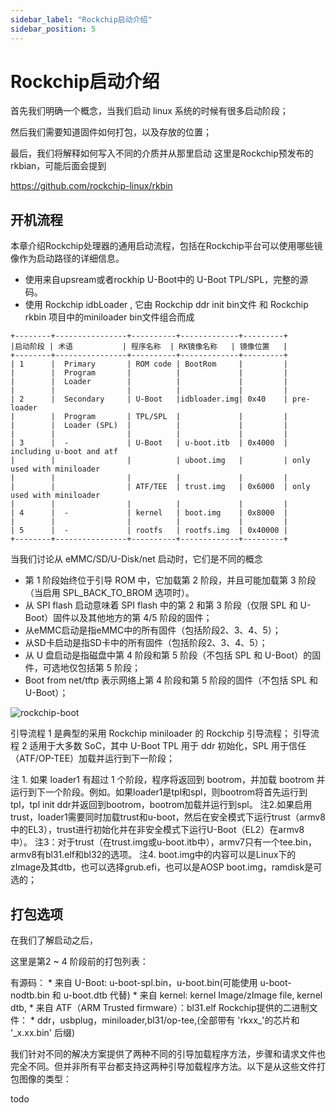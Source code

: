 ```yaml
---
sidebar_label: "Rockchip启动介绍"
sidebar_position: 5
---
```


# Rockchip启动介绍

首先我们明确一个概念，当我们启动 linux 系统的时候有很多启动阶段；

然后我们需要知道固件如何打包，以及存放的位置；

最后，我们将解释如何写入不同的介质并从那里启动
这里是Rockchip预发布的rkbian，可能后面会提到

https://github.com/rockchip-linux/rkbin

## 开机流程

本章介绍Rockchip处理器的通用启动流程，包括在Rockchip平台可以使用哪些镜像作为启动路径的详细信息。

- 使用来自upsream或者rockhip U-Boot中的 U-Boot TPL/SPL，完整的源码。
- 使用 Rockchip idbLoader , 它由 Rockchip ddr init bin文件 和 Rockchip rkbin 项目中的miniloader bin文件组合而成

```
+--------+----------------+----------+-------------+---------+
|启动阶段 | 术语           | 程序名称  | RK镜像名称   | 镜像位置   |
+--------+----------------+----------+-------------+---------+
| 1      |  Primary       | ROM code | BootRom     |         |
|        |  Program       |          |             |         |
|        |  Loader        |          |             |         |
|        |                |          |             |         |
| 2      |  Secondary     | U-Boot   |idbloader.img| 0x40    | pre-loader
|        |  Program       | TPL/SPL  |             |         |
|        |  Loader (SPL)  |          |             |         |
|        |                |          |             |         |
| 3      |  -             | U-Boot   | u-boot.itb  | 0x4000  | including u-boot and atf
|        |                |          | uboot.img   |         | only used with miniloader
|        |                |          |             |         |
|        |                | ATF/TEE  | trust.img   | 0x6000  | only used with miniloader
|        |                |          |             |         |
| 4      |  -             | kernel   | boot.img    | 0x8000  |
|        |                |          |             |         |
| 5      |  -             | rootfs   | rootfs.img  | 0x40000 |
+--------+----------------+----------+-------------+---------+
```

当我们讨论从 eMMC/SD/U-Disk/net 启动时，它们是不同的概念
* 第 1 阶段始终位于引导 ROM 中，它加载第 2 阶段，并且可能加载第 3 阶段（当启用 SPL_BACK_TO_BROM 选项时）。
* 从 SPI flash 启动意味着 SPI flash 中的第 2 和第 3 阶段（仅限 SPL 和 U-Boot）固件以及其他地方的第 4/5 阶段的固件；
* 从eMMC启动是指eMMC中的所有固件（包括阶段2、3、4、5）；
* 从SD卡启动是指SD卡中的所有固件（包括阶段2、3、4、5）；
* 从 U 盘启动是指磁盘中第 4 阶段和第 5 阶段（不包括 SPL 和 U-Boot）的固件，可选地仅包括第 5 阶段；
* Boot from net/tftp 表示网络上第 4 阶段和第 5 阶段的固件（不包括 SPL 和 U-Boot）；

![rockchip-boot](/img/general-tutorial/rockchip-boot.jpg)

引导流程 1 是典型的采用 Rockchip miniloader 的 Rockchip 引导流程；
引导流程 2 适用于大多数 SoC，其中 U-Boot TPL 用于 ddr 初始化，SPL 用于信任（ATF/OP-TEE）加载并运行到下一阶段；

注 1. 如果 loader1 有超过 1 个阶段，程序将返回到 bootrom，并加载 bootrom 并运行到下一个阶段。例如。如果loader1是tpl和spl，则bootrom将首先运行到tpl，tpl init ddr并返回到bootrom，bootrom加载并运行到spl。
注2.如果启用trust，loader1需要同时加载trust和u-boot，然后在安全模式下运行trust（armv8中的EL3），trust进行初始化并在非安全模式下运行U-Boot（EL2）在armv8中）。
注3：对于trust（在trust.img或u-boot.itb中），armv7只有一个tee.bin，armv8有bl31.elf和bl32的选项。
注4. boot.img中的内容可以是Linux下的zImage及其dtb，也可以选择grub.efi，也可以是AOSP boot.img，ramdisk是可选的；

## 打包选项

在我们了解启动之后，

这里是第2 ~ 4 阶段前的打包列表：

有源码：
    * 来自 U-Boot: u-boot-spl.bin，u-boot.bin(可能使用 u-boot-nodtb.bin 和 u-boot.dtb 代替)
    * 来自 kernel: kernel Image/zImage file, kernel dtb,
    * 来自 ATF（ARM Trusted firmware）：bl31.elf
Rockchip提供的二进制文件：
    * ddr，usbplug，miniloader,bl31/op-tee,(全部带有 'rkxx_'的芯片和 '_x.xx.bin' 后缀)
    
我们针对不同的解决方案提供了两种不同的引导加载程序方法，步骤和请求文件也完全不同。但并非所有平台都支持这两种引导加载程序方法。以下是从这些文件打包图像的类型：

todo